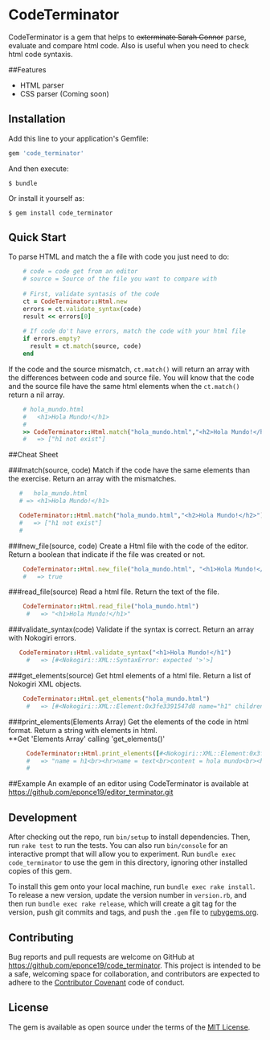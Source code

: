 # CodeTerminator

CodeTerminator is a gem that helps to <strike>exterminate Sarah Connor</strike> parse, evaluate and compare html code. Also is useful when you need to check html code syntaxis.

##Features
<ul>
<li>HTML parser </li>
<li>CSS parser (Coming soon)</li>
</ul>

## Installation

Add this line to your application's Gemfile:

```ruby
gem 'code_terminator'
```

And then execute:

    $ bundle

Or install it yourself as:

    $ gem install code_terminator

## Quick Start

To parse HTML and match the a file with code you just need to do:
```ruby
    # code = code get from an editor
    # source = Source of the file you want to compare with
    
    # First, validate syntasis of the code
    ct = CodeTerminator::Html.new
    errors = ct.validate_syntax(code)
    result << errors[0]
    
    # If code do't have errors, match the code with your html file
    if errors.empty?
      result = ct.match(source, code)
    end
```
If the code and the source mismatch,  `ct.match()`  will return an array with the differences between code and source file.
You will know that the code and the source file have the same html elements when the `ct.match()` return a nil array.

```ruby
	# hola_mundo.html
	# 	<h1>Hola Mundo!</h1>
	#
    >> CodeTerminator::Html.match("hola_mundo.html","<h2>Hola Mundo!</h2>")
    #   => ["h1 not exist"]
```

##Cheat Sheet

###match(source, code)
Match if the code have the same elements than the exercise. Return an array with the mismatches.

```ruby
   #   hola_mundo.html
   # => <h1>Hola Mundo!</h1>
```
```ruby
   CodeTerminator::Html.match("hola_mundo.html","<h2>Hola Mundo!</h2>")
   #   => ["h1 not exist"]
   #
```
###new_file(source, code)
Create a Html file with the code of the editor. Return a boolean that indicate if the file was created or not.
```ruby
    CodeTerminator::Html.new_file("hola_mundo.html", "<h1>Hola Mundo!</h1>")
    #   => true
```
###read_file(source)
Read a html file. Return the text of the file.
```ruby
    CodeTerminator::Html.read_file("hola_mundo.html")
     #   => "<h1>Hola Mundo!</h1>"
```

###validate_syntax(code)
Validate if the syntax is correct. Return an array with Nokogiri errors.
```ruby
   CodeTerminator::Html.validate_syntax("<h1>Hola Mundo!</h1")
     #   => [#<Nokogiri::XML::SyntaxError: expected '>'>]
```
  
###get_elements(source)
Get html elements of a html file. Return a list of Nokogiri XML objects.
```ruby
    CodeTerminator::Html.get_elements("hola_mundo.html")
     #   => [#<Nokogiri::XML::Element:0x3fe3391547d8 name="h1" children=[#<Nokogiri::XML::Text:0x3fe33915474c "Hola Mundo!">]>, #<Nokogiri::XML::Text:0x3fe33915474c "Hola Mundo!">]
```

###print_elements(Elements Array)
Get the elements of the code in html format. Return a string with elements in html.
<br>
**Get 'Elements Array' calling 'get_elements()'
```ruby
     CodeTerminator::Html.print_elements([#<Nokogiri::XML::Element:0x3fe31dc42bfc name="h1" children=[#<Nokogiri::XML::Text:0x3fe31dc42b70 "hola mundo">]>, #<Nokogiri::XML::Text:0x3fe31dc42b70 "hola mundo">])
     #   => "name = h1<br><hr>name = text<br>content = hola mundo<br><hr>"
     #
```

##Example
An example of an editor using CodeTerminator is available at https://github.com/eponce19/editor_terminator.git


## Development

After checking out the repo, run `bin/setup` to install dependencies. Then, run `rake test` to run the tests. You can also run `bin/console` for an interactive prompt that will allow you to experiment. Run `bundle exec code_terminator` to use the gem in this directory, ignoring other installed copies of this gem.

To install this gem onto your local machine, run `bundle exec rake install`. To release a new version, update the version number in `version.rb`, and then run `bundle exec rake release`, which will create a git tag for the version, push git commits and tags, and push the `.gem` file to [rubygems.org](https://rubygems.org).

## Contributing

Bug reports and pull requests are welcome on GitHub at https://github.com/eponce19/code_terminator. This project is intended to be a safe, welcoming space for collaboration, and contributors are expected to adhere to the [Contributor Covenant](contributor-covenant.org) code of conduct.


## License

The gem is available as open source under the terms of the [MIT License](http://opensource.org/licenses/MIT).

